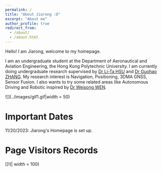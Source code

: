 ```yaml
---
permalink: /
title: "About Jiarong :D"
excerpt: "About me"
author_profile: true
redirect_from: 
  - /about/
  - /about.html
---
```



Hello! I am Jiarong, welcome to my homepage.

I am an undergraduate student at the Department of Aeronautical and Aviation Engineering, the Hong Kong Polytechnic University. I am currently doing undergraduate research supervised by [Dr Li-Ta HSU](https://www.polyu.edu.hk/aae/people/academic-staff/dr-hsu-li-ta/) and [Dr Guohao ZHANG](https://www.polyu.edu.hk/aae/people/academic-staff/dr-zhang-guohao/). My research interest is Navigation, Positioning, 3DMA GNSS, Sensor Fusion. I also wants to try some related areas like Autonomous Driving and Robotic inspired by [Dr Weisong WEN](https://www.polyu.edu.hk/aae/people/academic-staff/dr-wen-weisong/).

![](../images/gif1.gif|width = 50)

Important Dates
======
11/20/2023: Jiarong's Homepage is set up.

Page Visitors Records
======
[]!(<script type="text/javascript" id="clustrmaps" src="//clustrmaps.com/map_v2.js?d=ng3WPvSCmikdN1duWfsgFHJQG8UkcSzdTkdRcBeKM8Q&cl=ffffff&w=a"></script>| width = 100)
